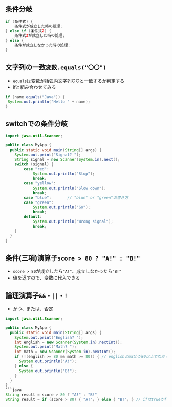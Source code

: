 ## 条件分岐
```java
if (条件式) {
    条件式が成立した時の処理;
} else if (条件式2) {
    条件式2が成立した時の処理;
} else {
    条件が成立しなかった時の処理;
}
```
## 文字列の一致```変数.equals("〇〇")```
- ```equals```は変数が括弧内文字列○○と一致するか判定する
- ifと組み合わせてみる
```java
if (name.equals("Java")) {
 System.out.println("Hello " + name);
}
```
## switchでの条件分岐
```java
import java.util.Scanner;

public class MyApp {
  public static void main(String[] args) {
    System.out.print("Signal? ");
    String signal = new Scanner(System.in).next();
    switch (signal) {
        case "red":
            System.out.println("Stop");
            break;
        case "yellow":
            System.out.println("Slow down");
            break;
        case "blue":       // "blue" or "green"の書き方
        case "green":
            System.out.println("Go");
            break;
        default:
            System.out.println("Wrong signal");
            break;
    }
  }
}
```
## 条件(三項)演算子```score > 80 ? "A!" : "B!"```
- ```score > 80```が成立したら```"A!"```、成立しなかったら```"B!"```
- 値を返すので、変数に代入できる
## 論理演算子```&&・||・!```
- かつ、または、否定
```java
import java.util.Scanner;

public class MyApp {
  public static void main(String[] args) {
    System.out.print("English? ");
    int english = new Scanner(System.in).nextInt();
    System.out.print("Math? ");
    int math = new Scanner(System.in).nextInt();
    if (!(english >= 80 && math >= 80)) { // englishとmathが80以上でなかったら
      System.out.println("A!");
    } else {
      System.out.println("B!");
    }
  }
}
```java
String result = score > 80 ? "A!" : "B!"
String result = if (score > 80) { "A!"; } else { "B!"; } // ifはtrueかfalseしか返さないのでこの書き方はできない
```
